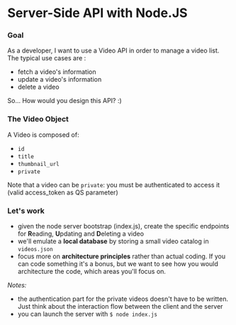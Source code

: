 # Server-Side API with Node.JS

### Goal
As a developer, I want to use a Video API in order to manage a video list. The typical use cases are :

- fetch a video's information
- update a video's information
- delete a video

So... How would you design this API? :)

### The Video Object
A Video is composed of:

- `id`
- `title`
- `thumbnail_url`
- `private`

Note that a video can be `private`: you must be authenticated to access it (valid access_token as QS parameter)

### Let's work

- given the node server bootstrap (index.js), create the specific endpoints for **R**eading, **U**pdating and **D**eleting a video
- we'll emulate a **local database** by storing a small video catalog in `videos.json`
- focus more on **architecture principles** rather than actual coding. If you can code something it's a bonus, but we want to see how you would architecture the code, which areas you'll focus on.

*Notes:*

- the authentication part for the private videos doesn't have to be written. Just think about the interaction flow between the client and the server
- you can launch the server with `$ node index.js`